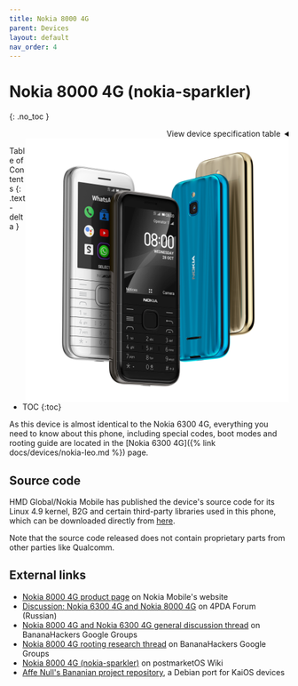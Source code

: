```yaml
---
title: Nokia 8000 4G
parent: Devices
layout: default
nav_order: 4
---
```

# Nokia 8000 4G (nokia-sparkler)
{: .no_toc }

<details markdown="block">
  <summary dir="rtl">View device specification table</summary>
<table>
  <thead><tr><th colspan="2">Nokia 8000 4G (nokia-sparkler)</th></tr></thead>
  <tbody>
    <tr><td>Released</td><td>13 November 2020</td></tr>
    <tr><td>Model</td><td>TA-1300, TA-1303, TA-1305, TA-1311</td></tr>
  <tr><td colspan="2"><strong>Specifications</strong></td></tr>
    <tr><td>SoC</td><td>Qualcomm MSM8909 Snapdragon 210<br>(4 x 1.1GHz Cortex-A7)</td></tr>
    <tr><td>RAM</td><td>512MB LPDDR2/3</td></tr>
    <tr><td>GPU</td><td>Adreno 304</td></tr>
    <tr><td>Storage</td><td>4GB eMMC 4.5 (+ up to 32GB microSDHC card)</td></tr>
    <tr><td>Network</td><td>2G GSM, 3G UMTS, 4G LTE Cat4 150/50Mbps<br><em>+ EU (except East Ukraine, Azerbaijan, Georgia), APAC: band 1, 3, 5, 7, 8, 20<br>+ HK, Macau, MENA, CN, Nigeria, Tanzania: band 1, 3, 5, 7, 8, 20, 28, 38, 39, 40, 41<br>+ ROW: band 1, 3, 5, 7, 8, 20, 28, 38, 40</em><br>VoLTE &amp; VoWiFi support<br>Single or Dual SIM (Nano-SIM, dual-standby)</td></tr>
    <tr><td>Screen</td><td>320 x 240 @ 143 PPI<br>2.8 inches QVGA TFT LCD, 16M colors</td></tr>
    <tr><td>Bluetooth</td><td>4.0, A2DP, LE</td></tr>
    <tr><td>Wi-Fi</td><td>802.11b/g/n, 2.4GHz, Hotspot</td></tr>
    <tr><td>Peripherals</td><td>GPS</td></tr>
    <tr><td>Cameras</td><td>Rear: 2MP, LED flash</td></tr>
    <tr><td>Dimensions<br>(HWD)</td><td>132.2 * 56.5 * 12.3 (mm)<br>5.20 * 2.22 * 0.48 (in)</td></tr>
    <tr><td>Weight</td><td>110.2 g (3.88 oz)</td></tr>
    <tr><td>Ports</td><td>- microUSB charging &amp; USB 2.0 data transferring port<br>- 3.5mm headphone jack</td></tr>
    <tr><td>Battery</td><td>Removable Li-Ion 1500mAh (BL-4XL), 5W wired charging</td></tr>
  <tr><td colspan="2"><strong>KaiOS info</strong></td></tr>
    <tr><td>Version</td><td>KaiOS 2.5.4</td></tr>
    <tr><td>WA VoIP</td><td>Supported</td></tr>
    <tr><td>Build no.</td><td>10.00.17.01, 12.00.17.01, 20.00.17.01, 30.00.17.01</td></tr>
  </tbody>
</table>
</details>

<img width=475 style="float:right" src="../../assets/nokia-sparkler/nokia_8000_4G-emotional-Range.png">

Table of Contents
{: .text-delta }
- TOC
{:toc}

As this device is almost identical to the Nokia 6300 4G, everything you need to know about this phone, including special codes, boot modes and rooting guide are located in the [Nokia 6300 4G]({% link docs/devices/nokia-leo.md %}) page.

## Source code
HMD Global/Nokia Mobile has published the device's source code for its Linux 4.9 kernel, B2G and certain third-party libraries used in this phone, which can be downloaded directly from [here](https://nokiaphones-opensource.azureedge.net/download/phones/Nokia_8000_4G_20.00.17.01_OSS.tar.gz).

Note that the source code released does not contain proprietary parts from other parties like Qualcomm.

## External links
- [Nokia 8000 4G product page](https://www.nokia.com/phones/en_int/nokia-8000-4g) on Nokia Mobile's website
- [Discussion: Nokia 6300 4G and Nokia 8000 4G](https://4pda.to/forum/index.php?showtopic=1009510) on 4PDA Forum (Russian)
- [Nokia 8000 4G and Nokia 6300 4G general discussion thread](https://groups.google.com/g/bananahackers/c/jxEC3RVMYvI) on BananaHackers Google Groups
- [Nokia 8000 4G rooting research thread](https://groups.google.com/g/bananahackers/c/8lCqP15zHXg) on BananaHackers Google Groups
- [Nokia 8000 4G (nokia-sparkler)](https://wiki.postmarketos.org/wiki/Nokia_8000_4G_(nokia-sparkler)) on postmarketOS Wiki
- [Affe Null's Bananian project repository](https://git.abscue.de/bananian/bananian), a Debian port for KaiOS devices